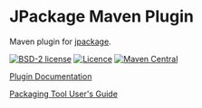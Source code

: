 # JPackage Maven Plugin

Maven plugin for [jpackage](https://openjdk.java.net/jeps/343).

[![BSD-2 license](https://img.shields.io/badge/License-BSD--2-informational.svg)](LICENSE)
[![Licence](https://img.shields.io/badge/Java-1.8-orange?logo=java)](https://www.oracle.com/java/technologies/javase-downloads.html)
[![Maven Central](http://img.shields.io/maven-central/v/org.panteleyev/jpackage-maven-plugin)](https://search.maven.org/search?q=g:org.panteleyev%20AND%20a:jpackage-maven-plugin)

[Plugin Documentation](https://petr-panteleyev.github.io/jpackage-maven-plugin/)

[Packaging Tool User's Guide](https://docs.oracle.com/en/java/javase/21/jpackage/packaging-tool-user-guide.pdf)
